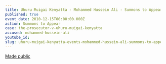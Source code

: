 ```yaml
---
title: Uhuru Muigai Kenyatta - Mohammed Hussein Ali - Summons to Appear
published: true
event_date: 2010-12-15T00:00:00.000Z
action: Summons to Appear
case: the-prosecutor-v-uhuru-muigai-kenyatta
accused: mohammed-hussein-ali
youtube_id:
slug: uhuru-muigai-kenyatta-events-mohammed-hussein-ali-summons-to-appear
---
```



[Made public](http://www.icc-cpi.int/iccdocs/doc/doc1037052.pdf)